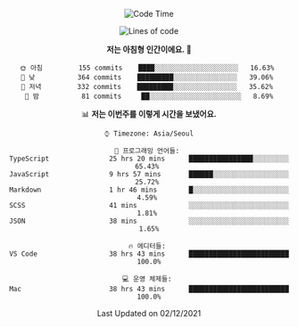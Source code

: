 <div align='center'>
 
<!--START_SECTION:waka-->
![Code Time](http://img.shields.io/badge/Code%20Time-825%20hrs%2051%20mins-blue)

![Lines of code](https://img.shields.io/badge/%EC%A0%80%EB%8A%94%20%EC%97%AC%ED%83%9C%EA%B9%8C%EC%A7%80%20-58%20Thousand%20%EC%A4%84%EC%9D%98%20%EC%BD%94%EB%93%9C%EB%A5%BC%20%EC%9E%91%EC%84%B1%ED%96%88%EC%96%B4%EC%9A%94.-blue)

**저는 아침형 인간이에요. 🐤** 

```text
🌞 아침         155 commits    ████░░░░░░░░░░░░░░░░░░░░░   16.63% 
🌆 낮　         364 commits    █████████░░░░░░░░░░░░░░░░   39.06% 
🌃 저녁         332 commits    █████████░░░░░░░░░░░░░░░░   35.62% 
🌙 밤　         81 commits     ██░░░░░░░░░░░░░░░░░░░░░░░   8.69%

```


📊 **저는 이번주를 이렇게 시간을 보냈어요.** 

```text
⌚︎ Timezone: Asia/Seoul

💬 프로그래밍 언어들: 
TypeScript               25 hrs 20 mins      ████████████████░░░░░░░░░   65.43% 
JavaScript               9 hrs 57 mins       ██████░░░░░░░░░░░░░░░░░░░   25.72% 
Markdown                 1 hr 46 mins        █░░░░░░░░░░░░░░░░░░░░░░░░   4.59% 
SCSS                     41 mins             ░░░░░░░░░░░░░░░░░░░░░░░░░   1.81% 
JSON                     38 mins             ░░░░░░░░░░░░░░░░░░░░░░░░░   1.65%

🔥 에디터들: 
VS Code                  38 hrs 43 mins      █████████████████████████   100.0%

💻 운영 체제들: 
Mac                      38 hrs 43 mins      █████████████████████████   100.0%

```


 Last Updated on 02/12/2021
<!--END_SECTION:waka-->
 </div>
<!---
Emewjin/Emewjin is a ✨ special ✨ repository because its `README.md` (this file) appears on your GitHub profile.
You can click the Preview link to take a look at your changes.
--->
